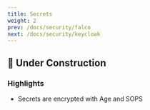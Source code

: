 ```yaml
---
title: Secrets
weight: 2
prev: /docs/security/falco
next: /docs/security/keycloak
---
```



## 🚧 Under Construction

### Highlights

* Secrets are encrypted with Age and SOPS
